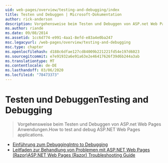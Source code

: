 ```yaml
---
uid: web-pages/overview/testing-and-debugging/index
title: Testen und Debuggen | Microsoft-Dokumentation
author: rick-anderson
description: Vorgehensweise beim Testen und Debuggen von ASP.net Web Pages Anwendungen.
ms.author: riande
ms.date: 09/08/2014
ms.assetid: 1cc6d774-e991-4aa1-8efd-e83a4e0ba247
msc.legacyurl: /web-pages/overview/testing-and-debugging
msc.type: chapter
ms.openlocfilehash: d188c6dfae127cd84009b221221fd54e197d6023
ms.sourcegitcommit: e7e91932a6e91a63e2e46417626f39d6b244a3ab
ms.translationtype: MT
ms.contentlocale: de-DE
ms.lasthandoff: 03/06/2020
ms.locfileid: "78473373"
---
```

# <a name="testing-and-debugging"></a><span data-ttu-id="2b914-103">Testen und Debuggen</span><span class="sxs-lookup"><span data-stu-id="2b914-103">Testing and Debugging</span></span>

> <span data-ttu-id="2b914-104">Vorgehensweise beim Testen und Debuggen von ASP.net Web Pages Anwendungen.</span><span class="sxs-lookup"><span data-stu-id="2b914-104">How to test and debug ASP.NET Web Pages applications.</span></span>

- [<span data-ttu-id="2b914-105">Einführung zum Debugging</span><span class="sxs-lookup"><span data-stu-id="2b914-105">Intro to Debugging</span></span>](introduction-to-debugging.md)
- [<span data-ttu-id="2b914-106">Leitfaden zur Behandlung von Problemen mit ASP.NET Web Pages (Razor)</span><span class="sxs-lookup"><span data-stu-id="2b914-106">ASP.NET Web Pages (Razor) Troubleshooting Guide</span></span>](aspnet-web-pages-razor-troubleshooting-guide.md)
